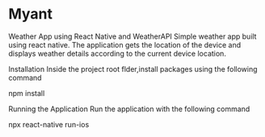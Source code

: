 # Myant

Weather App using React Native and WeatherAPI
Simple weather app built using react native. The application gets the location of the device and displays weather details according to the current device location.

Installation
Inside the project root flder,install packages using the following command

npm install

Running the Application
Run the application with the following command

npx react-native run-ios
